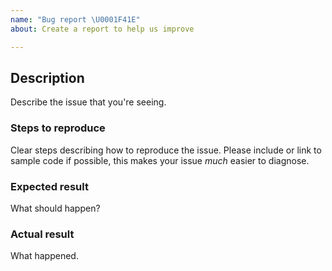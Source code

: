 ```yaml
---
name: "Bug report \U0001F41E"
about: Create a report to help us improve

---
```


## Description

Describe the issue that you're seeing.

### Steps to reproduce

Clear steps describing how to reproduce the issue. Please include or link to sample code if possible, this makes your issue _much_ easier to diagnose.

### Expected result

What should happen?

### Actual result

What happened.

